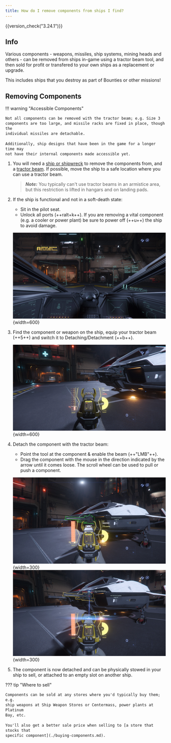 ```yaml
---
title: How do I remove components from ships I find?
---
```


{{version_check("3.24.1")}}

## Info

Various components - weapons, missiles, ship systems, mining heads and others -
can be removed from ships in-game using a tractor beam tool, and then sold for
profit or transfered to your own ships as a replacement or upgrade.

This includes ships that you destroy as part of Bounties or other missions!

## Removing Components

!!! warning "Accessible Components"

    Not all components can be removed with the tractor beam; e.g. Size 3
    components are too large, and missile racks are fixed in place, though the
    individual missiles are detachable.

    Additionally, ship designs that have been in the game for a longer time may
    not have their internal components made accessible yet.

1. You will need a
[ship or shipwreck](../../careers/industrial/salvage/find-ships.md) to remove the
components from, and a [tractor beam](../../fps/equipment/tractor-beam.md). If
possible, move the ship to a safe location where you can use a tractor beam.

    > ***Note:*** You typically can't use tractor beams in an armistice area,
    but this restriction is lifted in hangars and on landing pads.

2. If the ship is functional and not in a soft-death state:
    - Sit in the pilot seat.
    - Unlock all ports (++ralt+k++). If you are removing a vital component (e.g.
    a cooler or power plant) be sure to power off (++u++) the ship to avoid
    damage.

    ![Ship Ports Unlocked](./images/salvage-ports-unlocked.jpg){width=600}

3. Find the component or weapon on the ship, equip your tractor beam (++5++) and
switch it to Detaching/Detachment (++b++).

    ![Tractor Beam - Detach Mode](
        ./images/salvage-tractor-detach.jpg){width=600}

4. Detach the component with the tractor beam:
    - Point the tool at the component & enable the beam (++"LMB"++).
    - Drag the component with the mouse in the direction indicated by the arrow
    until it comes loose. The scroll wheel can be used to pull or push a
    component.

    ![Component Highlighted](
        ./images/salvage-component-highlight.jpg){width=300}
    ![Component Detaching](./images/salvage-component-detach.jpg){width=300}

5. The component is now detached and can be physically stowed in your ship to
sell, or attached to an empty slot on another ship.

??? tip "Where to sell"

    Components can be sold at any stores where you'd typically buy them; e.g.
    ship weapons at Ship Weapon Stores or Centermass, power plants at Platinum
    Bay, etc.

    You'll also get a better sale price when selling to [a store that stocks that
    specific component](./buying-components.md).
